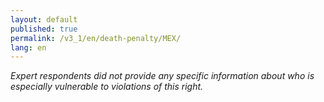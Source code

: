 ```yaml
---
layout: default
published: true
permalink: /v3_1/en/death-penalty/MEX/
lang: en
---
```

_Expert respondents did not provide any specific information about who is especially vulnerable to violations of this right._
